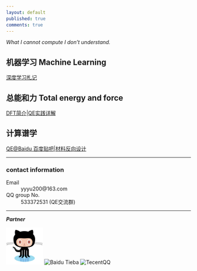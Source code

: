```yaml
---
layout: default
published: true
comments: true
---
```


*What I cannot compute I don&rsquo;t understand.*

## 机器学习 Machine Learning 
[深度学习札记](http://yyyu200.gitee.io/tfjotter)

## 总能和力 Total energy and force
[DFT简介](https://yyyu200.github.io/DFTbook/)|[QE实践详解](https://yyyu200.github.io/DFTbook/blogs/2019/04/01/HandsOn/)

## 计算谱学
[QE@Baidu 百度贴吧](http://tieba.baidu.com/f?kw=quantum_espresso)|[材料反向设计](./invdes.md)

* * *

### contact information

<dl>
<dt>Email</dt>
<dd>yyyu200@163.com</dd>
<dt>QQ group No.</dt>
<dd>533372531 (QE交流群)</dd>
</dl>

* * *

<p align="left">
    <p align="left">
        <strong><em>Partner</em></strong>
    </p>
    <img src="./assets/images/github_logo.png" alt="Git Pages"  width="100" height="100">
    <img src="https://tb2.bdstatic.com/tb/static-common/img/search_logo_big_v1_8d039f9.png" alt="Baidu Tieba"  width="135" height="45">
    <img src="https://sqimg.qq.com/qq_product_operations/im/qqlogo/imlogo_b.png" alt="TecentQQ"  width="93" height="44">
</p>


